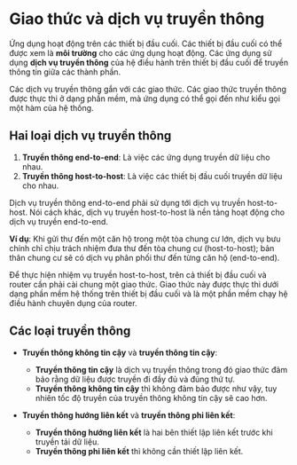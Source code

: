 # Giao thức và dịch vụ truyền thông

Ứng dụng hoạt động trên các thiết bị đầu cuối. Các thiết bị đầu cuối có thể được xem là **môi trường** cho các ứng dụng hoạt động. Các ứng dụng sử dụng **dịch vụ truyền thông** của hệ điều hành trên thiết bị đầu cuối để truyền thông tin giữa các thành phần.

Các dịch vụ truyền thông gắn với các giao thức. Các giao thức truyền thông được thực thi ở dạng phần mềm, mà ứng dụng có thể gọi đến như kiểu gọi một hàm của hệ thống.

## Hai loại dịch vụ truyền thông

1. **Truyền thông end-to-end**: Là việc các ứng dụng truyền dữ liệu cho nhau.
2. **Truyền thông host-to-host**: Là việc các thiết bị đầu cuối truyền dữ liệu cho nhau.

Dịch vụ truyền thông end-to-end phải sử dụng tới dịch vụ truyền host-to-host. Nói cách khác, dịch vụ truyền host-to-host là nền tảng hoạt động cho dịch vụ truyền end-to-end. 

**Ví dụ**: Khi gửi thư đến một căn hộ trong một tòa chung cư lớn, dịch vụ bưu chính chỉ chịu trách nhiệm đưa thư đến tòa chung cư (host-to-host); bản thân chung cư sẽ có dịch vụ phân phối thư đến từng căn hộ (end-to-end).

Để thực hiện nhiệm vụ truyền host-to-host, trên cả thiết bị đầu cuối và router cần phải cài chung một giao thức. Giao thức này được thực thi dưới dạng phần mềm hệ thống trên thiết bị đầu cuối và là một phần mềm chạy hệ điều hành chuyên dụng của router.

## Các loại truyền thông

- **Truyền thông không tin cậy** và **truyền thông tin cậy**: 
  - **Truyền thông tin cậy** là dịch vụ truyền thông trong đó giao thức đảm bảo rằng dữ liệu được truyền đi đầy đủ và đúng thứ tự.
  - **Truyền thông không tin cậy** thì không đảm bảo được như vậy, tuy nhiên tốc độ truyền của truyền thông không tin cậy sẽ cao hơn.

- **Truyền thông hướng liên kết** và **truyền thông phi liên kết**: 
  - **Truyền thông hướng liên kết** là hai bên thiết lập liên kết trước khi truyền tải dữ liệu.
  - **Truyền thông phi liên kết** thì không cần thiết lập liên kết.
